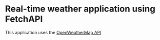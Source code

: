# Real-time weather application using FetchAPI

This application uses the [OpenWeatherMap API](https://www.google.com/url?sa=t&rct=j&q=&esrc=s&source=web&cd=&cad=rja&uact=8&ved=2ahUKEwiTvPG3jd3-AhWBm2oFHdBJAmcQFnoECAkQAQ&url=https%3A%2F%2Fopenweathermap.org%2Fapi&usg=AOvVaw1SEmG6hjVwGocnSh0eZnFM)

